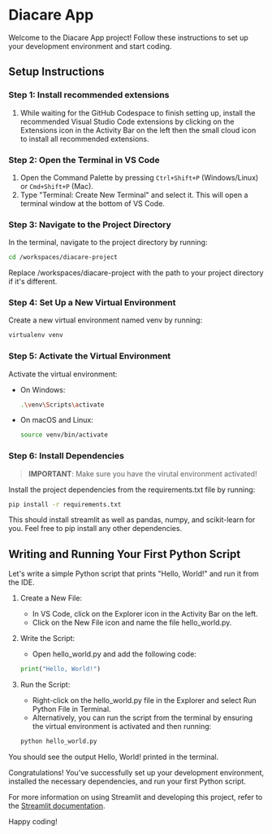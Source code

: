 # Diacare App

Welcome to the Diacare App project! Follow these instructions to set up your development environment and start coding.

## Setup Instructions

### Step 1: Install recommended extensions

1. While waiting for the GitHub Codespace to finish setting up, install the recommended Visual Studio Code extensions by clicking on the Extensions icon in the Activity Bar on the left then the small cloud icon to install all recommended extensions.

### Step 2: Open the Terminal in VS Code

1. Open the Command Palette by pressing `Ctrl+Shift+P` (Windows/Linux) or `Cmd+Shift+P` (Mac).
1. Type "Terminal: Create New Terminal" and select it. This will open a terminal window at the bottom of VS Code.

### Step 3: Navigate to the Project Directory

In the terminal, navigate to the project directory by running:

```sh
cd /workspaces/diacare-project
```

Replace /workspaces/diacare-project with the path to your project directory if it's different.

### Step 4: Set Up a New Virtual Environment

Create a new virtual environment named venv by running:

```sh
virtualenv venv
```

### Step 5: Activate the Virtual Environment

Activate the virtual environment:

- On Windows:
  ```sh
  .\venv\Scripts\activate
  ```
- On macOS and Linux:
  ```sh
  source venv/bin/activate
  ```

### Step 6: Install Dependencies

> **IMPORTANT**: Make sure you have the virutal environment activated!

Install the project dependencies from the requirements.txt file by running:

```sh
pip install -r requirements.txt
```

This should install streamlit as well as pandas, numpy, and scikit-learn for you. Feel free to pip install any other dependencies.

## Writing and Running Your First Python Script

Let's write a simple Python script that prints "Hello, World!" and run it from the IDE.

1. Create a New File:
   - In VS Code, click on the Explorer icon in the Activity Bar on the left.
   - Click on the New File icon and name the file hello_world.py.
1. Write the Script:

   - Open hello_world.py and add the following code:

   ```py
   print("Hello, World!")
   ```

1. Run the Script:

   - Right-click on the hello_world.py file in the Explorer and select Run Python File in Terminal.
   - Alternatively, you can run the script from the terminal by ensuring the virtual environment is activated and then running:

   ```sh
   python hello_world.py
   ```

You should see the output Hello, World! printed in the terminal.

Congratulations! You've successfully set up your development environment, installed the necessary dependencies, and run your first Python script.

For more information on using Streamlit and developing this project, refer to the [Streamlit documentation](https://docs.streamlit.io/develop/tutorials).

Happy coding!
